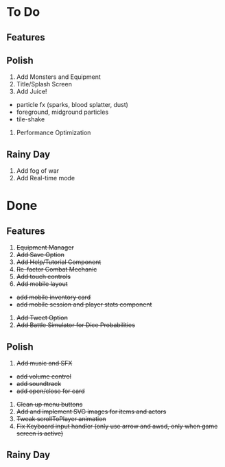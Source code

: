 # To Do
## Features

## Polish
1. Add Monsters and Equipment
1. Title/Splash Screen
1. Add Juice!
  - particle fx (sparks, blood splatter, dust)
  - foreground, midground particles
  - tile-shake
1. Performance Optimization

## Rainy Day
1. Add fog of war
1. Add Real-time mode

# Done
## Features
1. ~~Equipment Manager~~
1. ~~Add Save Option~~
1. ~~Add Help/Tutorial Component~~
1. ~~Re-factor Combat Mechanic~~
1. ~~Add touch controls~~
1. ~~Add mobile layout~~
  - ~~add mobile inventory card~~
  - ~~add mobile session and player stats component~~
1. ~~Add Tweet Option~~
1. ~~Add Battle Simulator for Dice Probabilities~~

## Polish
1. ~~Add music and SFX~~
  - ~~add volume control~~
  - ~~add soundtrack~~
  - ~~add open/close for card~~
1. ~~Clean up menu buttons~~
1. ~~Add and implement SVG images for items and actors~~
1. ~~Tweak scrollToPlayer animation~~
1. ~~Fix Keyboard input handler (only use arrow and awsd, only when game screen is active)~~

## Rainy Day
